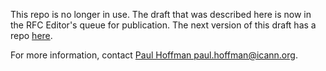 This repo is no longer in use. The draft that was described here is now
in the RFC Editor's queue for publication. The next version of this
draft has a repo [here](https://github.com/IETF-Formatters/draft-iab-xml2rfc).

For more information, contact
[Paul Hoffman <paul.hoffman@icann.org>](mailto:paul.hoffman@icann.org).
